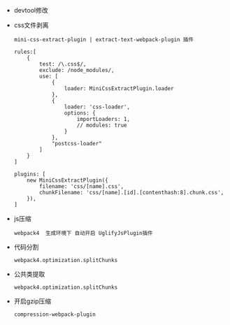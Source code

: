 * devtool修改


* css文件剥离

	```
	mini-css-extract-plugin | extract-text-webpack-plugin 插件
	
	rules:[
		{
			test: /\.css$/,
			exclude: /node_modules/,
			use: [
				{
					loader: MiniCssExtractPlugin.loader
				},
				{
					loader: 'css-loader',
					options: {
						importLoaders: 1,
						// modules: true
					}
				},
				"postcss-loader"
			]
		}
	]
	
	plugins: [
		new MiniCssExtractPlugin({
			filename: 'css/[name].css',
			chunkFilename: 'css/[name].[id].[contenthash:8].chunk.css',
		}),
  	]
	```
* js压缩

	```
	webpack4  生成环境下 自动开启 UglifyJsPlugin插件
	```

* 代码分割
	
	```
	webpack4.optimization.splitChunks
	```

* 公共类提取

	```
	webpack4.optimization.splitChunks
	```
	
* 开启gzip压缩


	```
	compression-webpack-plugin
	```
	